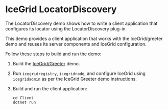 # IceGrid LocatorDiscovery

The LocatorDiscovery demo shows how to write a client application that configures its locator using the
LocatorDiscovery plug-in.

This demo provides a client application that works with the IceGrid/greeter demo and reuses its server components and
IceGrid configuration.

Follow these steps to build and run the demo:

1. Build the [IceGrid/Greeter](../Greeter) demo.

2. Run `icegridregistry`, `icegridnode`, and configure IceGrid using `icegridadmin` as per the IceGrid Greeter demo
instructions.

3. Build and run the client application:

   ```shell
   cd Client
   dotnet run
   ```
